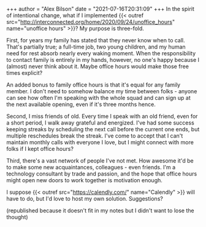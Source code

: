 +++
author = "Alex Bilson"
date = "2021-07-16T20:31:09"
+++
In the spirit of intentional change, what if I implemented {{< outref src="http://interconnected.org/home/2020/09/24/unoffice_hours" name="unoffice hours" >}}? My purpose is three-fold.

First, for years my family has stated that they never know when to call. That's partially true; a full-time job, two young children, and my human need for rest absorb nearly every waking moment. When the responsibility to contact family is entirely in my hands, however, no one's happy because I (almost) never think about it. Maybe office hours would make those free times explicit?

An added bonus to family office hours is that it's equal for any family member. I don't need to somehow balance my time between folks - anyone can see how often I'm speaking with the whole squad and can sign up at the next available opening, even if it's three months hence.

Second, I miss friends of old. Every time I speak with an old friend, even for a short period, I walk away grateful and energized. I've had some success keeping streaks by scheduling the next call before the current one ends, but multiple reschedules break the streak. I've come to accept that I can't maintain monthly calls with everyone I love, but I might connect with more folks if I kept office hours?

Third, there's a vast network of people I've not met. How awesome it'd be to make some new acquaintances, colleagues - even friends. I'm a technology consultant by trade and passion, and the hope that office hours might open new doors to work together is motivation enough.

I suppose {{< outref src="https://calendly.com/" name="Calendly" >}} will have to do, but I'd love to host my own solution. Suggestions?

(republished because it doesn't fit in my notes but I didn't want to lose the thought)


